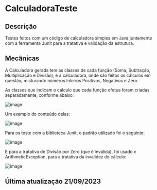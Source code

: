 # CalculadoraTeste
## Descrição
Testes feitos com um código de calculadora simples em Java juntamente com a ferramenta Junit para a tratativa e validação da estrutura. 

## Mecânicas
A Calculadora gerada tem as classes de cada função (Soma, Subtração, Multiplicação e Divisão), e a calculadora, onde são feitos os cálculos em questão, misturando números Inteiros Positivos, Negativos e Zero.

As classes que indicam o cálculo que cada função efetua foram criadas separadamente, conforme abaixo:

![image](https://github.com/gaakoury/CalculadoraTeste/assets/114704606/f20ff09b-6d85-44b5-b866-df877f1bb850)

Um exemplo do conteúdo delas:

![image](https://github.com/gaakoury/CalculadoraTeste/assets/114704606/b695bb4d-f1df-4283-924b-e31a28d0afad)

Para os teste com a biblioteca Junit, o padrão utilizado foi o seguinte:

![image](https://github.com/gaakoury/CalculadoraTeste/assets/114704606/cc9aeaff-b249-4873-9743-c1fb0de818a4)

E para a tratativa de Divisão por Zero (que é inválida), foi usado o ArithmeticException, para a tratativa da invalidez do cálculo:

![image](https://github.com/gaakoury/CalculadoraTeste/assets/114704606/34eaf0ff-82d2-4ed0-9c04-66e1bae16c92)


## Última atualização 21/09/2023
